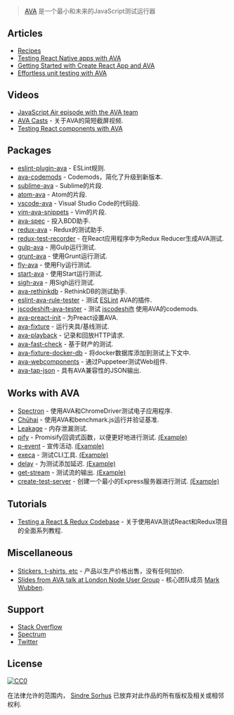 <div class="github-widget" data-repo="avajs/awesome-ava"></div>
<script async src="https://pagead2.googlesyndication.com/pagead/js/adsbygoogle.js"></script><ins class="adsbygoogle" style="display:block" data-ad-client="ca-pub-6890694312814945" data-ad-slot="5473692530" data-ad-format="auto"  data-full-width-responsive="true"></ins><script>(adsbygoogle = window.adsbygoogle || []).push({});</script>

> [AVA](https://ava.li) 是一个最小和未来的JavaScript测试运行器





## Articles

- [Recipes](https://github.com/avajs/ava/tree/master/docs/recipes)
- [Testing React Native apps with AVA](https://shift.infinite.red/testing-the-bejeezus-out-of-react-native-apps-with-ava-330f51f8f6c3)
- [Getting Started with Create React App and AVA](https://semaphoreci.com/community/tutorials/getting-started-with-create-react-app-and-ava)
- [Effortless unit testing with AVA](https://wecodetheweb.com/2016/04/19/effortless-unit-testing-with-ava/)


## Videos

- [JavaScript Air episode with the AVA team](http://jsair.io/ava)
- [AVA Casts](http://avacasts.com) - 关于AVA的简短截屏视频.
- [Testing React components with AVA](https://www.youtube.com/watch?v=RxLW6-3dk5A)


## Packages

- [eslint-plugin-ava](https://github.com/avajs/eslint-plugin-ava) -  ESLint规则.
- [ava-codemods](https://github.com/jamestalmage/ava-codemods) -  Codemods，简化了升级到新版本.
- [sublime-ava](https://github.com/avajs/sublime-ava) -  Sublime的片段.
- [atom-ava](https://github.com/avajs/atom-ava) -  Atom的片段.
- [vscode-ava](https://github.com/samverschueren/vscode-ava) -  Visual Studio Code的代码段.
- [vim-ava-snippets](https://github.com/ahmedelgabri/vim-ava-snippets) -  Vim的片段.
- [ava-spec](https://github.com/sheerun/ava-spec) - 投入BDD助手.
- [redux-ava](https://github.com/sotojuan/redux-ava) -  Redux的测试助手.
- [redux-test-recorder](https://github.com/conorhastings/redux-test-recorder) - 在React应用程序中为Redux Reducer生成AVA测试.
- [gulp-ava](https://github.com/avajs/gulp-ava) - 用Gulp运行测试.
- [grunt-ava](https://github.com/avajs/grunt-ava) - 使用Grunt运行测试.
- [fly-ava](https://github.com/pine/fly-ava) - 使用Fly运行测试.
- [start-ava](https://github.com/start-runner/ava) - 使用Start运行测试.
- [sigh-ava](https://github.com/unlight/sigh-ava) - 用Sigh运行测试.
- [ava-rethinkdb](https://github.com/rrdelaney/ava-rethinkdb) -  RethinkDB的测试助手.
- [eslint-ava-rule-tester](https://github.com/jfmengels/eslint-ava-rule-tester) - 测试 [ESLint](https://github.com/eslint/eslint) AVA的插件.
- [jscodeshift-ava-tester](https://github.com/jfmengels/jscodeshift-ava-tester) - 测试 [jscodeshift](https://github.com/facebook/jscodeshift) 使用AVA的codemods.
- [ava-preact-init](https://github.com/avajs/ava-preact-init) - 为Preact设置AVA.
- [ava-fixture](https://github.com/unional/ava-fixture) - 运行夹具/基线测试.
- [ava-playback](https://github.com/dempfi/ava-playback) - 记录和回放HTTP请求.
- [ava-fast-check](https://github.com/dubzzz/ava-fast-check) - 基于财产的测试.
- [ava-fixture-docker-db](https://github.com/cdaringe/ava-fixture-docker-db) - 将docker数据库添加到测试上下文中.
- [ava-webcomponents](https://github.com/Wildhoney/ava-webcomponents) - 通过Puppeteer测试Web组件.
- [ava-tap-json](https://github.com/yovasx2/ava-tap-json) - 具有AVA兼容性的JSON输出.

## Works with AVA

- [Spectron](https://github.com/electron/spectron#with-ava) - 使用AVA和ChromeDriver测试电子应用程序.
- [Chūhai](https://github.com/Hypercubed/chuhai) - 使用AVA和benchmark.js运行并验证基准.
- [Leakage](https://github.com/andywer/leakage#usage-with-ava--tape) - 内存泄漏测试.
- [pify](https://github.com/sindresorhus/pify) -  Promisify回调式函数，以便更好地进行测试. [(Example)](https://github.com/sindresorhus/registry-url/blob/eb1f0e01722208366c9199b96235fd043ec162ae/test.js#L6)
- [p-event](https://github.com/sindresorhus/p-event) - 宣传活动. [(Example)](https://github.com/sindresorhus/gulp-debug/blob/4db5871594742a346d17aa9b34f43c87d4e54934/test.js#L42-L44)
- [execa](https://github.com/sindresorhus/execa) - 测试CLI工具. [(Example)](https://github.com/sindresorhus/active-win-cli/blob/d01813762b304102d1fee147855481e9f38c8517/test.js#L5-L6)
- [delay](https://github.com/sindresorhus/delay) - 为测试添加延迟. [(Example)](https://github.com/sindresorhus/p-queue/blob/a3a5cadefc2b54269f4939bb34e8dc180c3bd800/test.js#L39)
- [get-stream](https://github.com/sindresorhus/get-stream) - 测试流的输出. [(Example)](https://github.com/sindresorhus/ora/blob/4ceeedd51795bb88a8033229d198e70cd8a2aff7/test.js#L33-L35)
- [create-test-server](https://github.com/lukechilds/create-test-server) - 创建一个最小的Express服务器进行测试. [(Example)](https://github.com/lukechilds/clone-response/blob/11f5870e4e1b039e2d9a8f1f72d45fd1b9706bf3/test/clone-response.js)


## Tutorials

- [Testing a React & Redux Codebase](http://silvenon.com/testing-react-and-redux/) - 关于使用AVA测试React和Redux项目的全面系列教程.


## Miscellaneous

- [Stickers, t-shirts, etc](https://www.redbubble.com/people/sindresorhus/works/30330590-ava-logo) - 产品以生产价格出售，没有任何加价.
- [Slides from AVA talk at London Node User Group](https://speakerdeck.com/novemberborn/ava-at-lnug) - 核心团队成员 [Mark Wubben](https://github.com/novemberborn).


## Support

- [Stack Overflow](https://stackoverflow.com/questions/tagged/ava)
- [Spectrum](https://spectrum.chat/ava)
- [Twitter](https://twitter.com/ava__js)


## License

[![CC0](http://mirrors.creativecommons.org/presskit/buttons/88x31/svg/cc-zero.svg)](https://creativecommons.org/publicdomain/zero/1.0/)

在法律允许的范围内， [Sindre Sorhus](http://sindresorhus.com) 已放弃对此作品的所有版权及相关或相邻权利.
